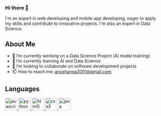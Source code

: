 ### Hi there 👋
I'm an expert in web developing and mobile app developing, eager to apply my skills and contribute to innovative projects. I'm also an expert in Data Science.

## About Me

- 🔭 I’m currently working on a Data Science Project (AI model training)
- 🌱 I’m currently learning AI and Data Science
- 👯 I’m looking to collaborate on software development projects
- 📫 How to reach me: anushanga2001@gmail.com

## Languages 

<p align="left">
  <a href="https://developer.mozilla.org/en-US/docs/Web/JavaScript" target="_blank" rel="noreferrer"> 
    <img src="https://cdn.jsdelivr.net/npm/simple-icons@3.13.0/icons/javascript.svg" alt="javascript" width="40" height="40"/>
  </a>
  <a href="https://www.python.org" target="_blank" rel="noreferrer"> 
    <img src="https://cdn.jsdelivr.net/npm/simple-icons@3.13.0/icons/python.svg" alt="python" width="40" height="40"/>
  </a>
  <a href="https://www.w3.org/html/" target="_blank" rel="noreferrer"> 
    <img src="https://cdn.jsdelivr.net/npm/simple-icons@3.13.0/icons/html5.svg" alt="html5" width="40" height="40"/>
  </a>
  <a href="https://www.w3.org/Style/CSS/" target="_blank" rel="noreferrer"> 
    <img src="https://cdn.jsdelivr.net/npm/simple-icons@3.13.0/icons/css3.svg" alt="css3" width="40" height="40"/>
  </a>
  <a href="https://www.java.com" target="_blank" rel="noreferrer"> 
    <img src="https://cdn.jsdelivr.net/npm/simple-icons@3.13.0/icons/java.svg" alt="java" width="40" height="40"/>
  </a>
</p>

